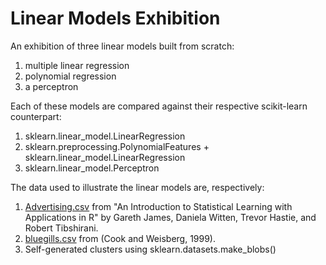 # Linear Models Exhibition
An exhibition of three linear models built from scratch: 
  1. multiple linear regression
  2. polynomial regression
  3. a perceptron

Each of these models are compared against their respective scikit-learn counterpart: 
  1. sklearn.linear_model.LinearRegression
  2. sklearn.preprocessing.PolynomialFeatures + sklearn.linear_model.LinearRegression
  3. sklearn.linear_model.Perceptron

The data used to illustrate the linear models are, respectively:
  1. [Advertising.csv](https://statlearning.com/data.html) from "An Introduction to Statistical Learning with Applications in R" by Gareth James, Daniela Witten, Trevor Hastie, and Robert Tibshirani.
  2. [bluegills.csv](https://online.stat.psu.edu/stat462/sites/onlinecourses.science.psu.edu.stat462/files/data/bluegills/index.txt) from (Cook and Weisberg, 1999).
  3. Self-generated clusters using sklearn.datasets.make_blobs()
